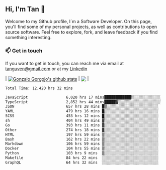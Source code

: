 ## Hi, I'm Tan 👋

Welcome to my Github profile, I´m a Software Developer. On this page, you'll find some of my personal projects, as well as contributions to open source software. Feel free to explore, fork, and leave feedback if you find something interesting.

### 📫 Get in touch

If you want to get in touch, you can reach me via email at [tanguven@gmail.com](mailto:tanguven@gmail.com) or at my [Linkedin](https://www.linkedin.com/in/tanguven/)

| <a href="https://github.com/tnguven"><img align="center" src="https://github-readme-stats.vercel.app/api?username=tnguven&show_icons=true&include_all_commits=true&theme=gotham&hide_border=true" alt="Gonzalo Gorgojo's github stats" /></a> | <a href="https://github.com/tnguven"><img align="center" src="https://github-readme-stats.vercel.app/api/top-langs/?username=tnguven&layout=compact&theme=gotham&hide_border=true" /></a> |

<!--START_SECTION:waka-->

```txt
Total Time: 12,420 hrs 32 mins

JavaScript                 6,020 hrs 17 mins████████████░░░░░░░░░░░░░   47.42 %
TypeScript                 2,852 hrs 44 mins█████▓░░░░░░░░░░░░░░░░░░░   22.47 %
JSON                       657 hrs 28 mins █▒░░░░░░░░░░░░░░░░░░░░░░░   05.18 %
YAML                       479 hrs 16 mins █░░░░░░░░░░░░░░░░░░░░░░░░   03.78 %
SCSS                       453 hrs 12 mins █░░░░░░░░░░░░░░░░░░░░░░░░   03.57 %
sh                         404 hrs 49 mins ▓░░░░░░░░░░░░░░░░░░░░░░░░   03.19 %
Go                         393 hrs 11 mins ▓░░░░░░░░░░░░░░░░░░░░░░░░   03.10 %
Other                      274 hrs 18 mins ▓░░░░░░░░░░░░░░░░░░░░░░░░   02.16 %
HTML                       197 hrs 59 mins ▒░░░░░░░░░░░░░░░░░░░░░░░░   01.56 %
Bash                       162 hrs 22 mins ▒░░░░░░░░░░░░░░░░░░░░░░░░   01.28 %
Markdown                   106 hrs 59 mins ▒░░░░░░░░░░░░░░░░░░░░░░░░   00.84 %
Docker                     104 hrs 55 mins ▒░░░░░░░░░░░░░░░░░░░░░░░░   00.83 %
Python                     103 hrs 9 mins  ▒░░░░░░░░░░░░░░░░░░░░░░░░   00.81 %
Makefile                   84 hrs 22 mins  ░░░░░░░░░░░░░░░░░░░░░░░░░   00.66 %
GraphQL                    64 hrs 32 mins  ░░░░░░░░░░░░░░░░░░░░░░░░░   00.51 %
```

<!--END_SECTION:waka-->
